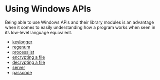 # Using Windows APIs

Being able to use Windows APIs and their library modules is an advantage when it comes to easily understanding how a 
program works when seen in its low-level language equivalent. 

* [keylogger](keylogger.cpp)
* [regenum](regenum.cpp)
* [processlist](processlist.cpp)
* [encrypting a file](encfile.cpp)
* [decrypting a file](decfile.cpp)
* [server](server.cpp)
* [passcode](passcode.c)
